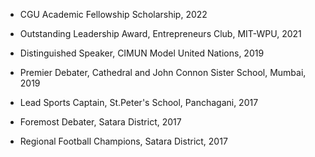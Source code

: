 - CGU Academic Fellowship Scholarship, 2022

- Outstanding Leadership Award, Entrepreneurs Club, MIT-WPU, 2021

- Distinguished Speaker, CIMUN Model United Nations, 2019

- Premier Debater, Cathedral and John Connon Sister School, Mumbai, 2019

- Lead Sports Captain, St.Peter's School, Panchagani, 2017

- Foremost Debater, Satara District, 2017

- Regional Football Champions, Satara District, 2017